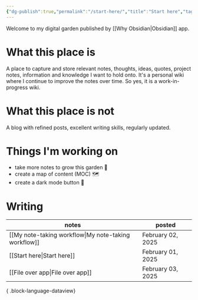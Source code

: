 ```yaml
---
{"dg-publish":true,"permalink":"/start-here/","title":"Start here","tags":["gardenEntry"],"noteIcon":"1","created":"2025-02-03T18:27:02.257+11:00","updated":"2025-02-03T23:38:02.729+11:00"}
---
```


Welcome to my digital garden published by [[Why Obsidian\|Obsidian]] app. 
# What this place is
A place to capture and store relevant notes, thoughts, ideas, quotes, project notes, information and knowledge I want to hold onto. 
It's a personal wiki where I continue to improve the notes over time. So yes, it is a work-in-progress wiki. 
# What this place is not
A blog with refined posts, excellent writing skills, regularly updated.
# Things I'm working on
- take more notes to grow this garden 🌳
- create a map of content (MOC) 🗺️
- create a dark mode button  🦉

# Writing 
| notes                                                   | posted            |
| ------------------------------------------------------- | ----------------- |
| [[My note-taking workflow\|My note-taking workflow]] | February 02, 2025 |
| [[Start here\|Start here]]                           | February 01, 2025 |
| [[File over app\|File over app]]                     | February 03, 2025 |

{ .block-language-dataview}



